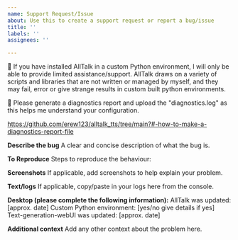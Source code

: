 ```yaml
---
name: Support Request/Issue
about: Use this to create a support request or report a bug/issue
title: ''
labels: ''
assignees: ''

---
```

🔴 If you have installed AllTalk in a custom Python environment, I will only be able to provide limited assistance/support. AllTalk draws on a variety of scripts and libraries that are not written or managed by myself, and they may fail, error or give strange results in custom built python environments.

🔴 Please generate a diagnostics report and upload the "diagnostics.log" as this helps me understand your configuration.

https://github.com/erew123/alltalk_tts/tree/main?#-how-to-make-a-diagnostics-report-file

**Describe the bug**
A clear and concise description of what the bug is.

**To Reproduce**
Steps to reproduce the behaviour:

**Screenshots**
If applicable, add screenshots to help explain your problem.

**Text/logs**
If applicable, copy/paste in your logs here from the console.

**Desktop (please complete the following information):**
AllTalk was updated: [approx. date]
Custom Python environment: [yes/no give details if yes]
Text-generation-webUI was updated: [approx. date]

**Additional context**
Add any other context about the problem here.
